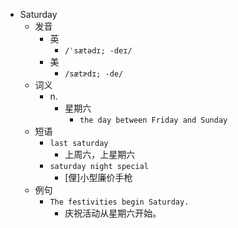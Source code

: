 - Saturday
  - 发音
    - 英
      - `/ˈsætədɪ; -deɪ/`
    - 美
      - `/sætɚdɪ; -de/`
  - 词义
    - n.
      - 星期六
        - `the day between Friday and Sunday`
  - 短语
    - `last saturday`
      - 上周六，上星期六 
    - `saturday night special`
      - [俚]小型廉价手枪 
  - 例句
    - `The festivities begin Saturday.`
      - 庆祝活动从星期六开始。

